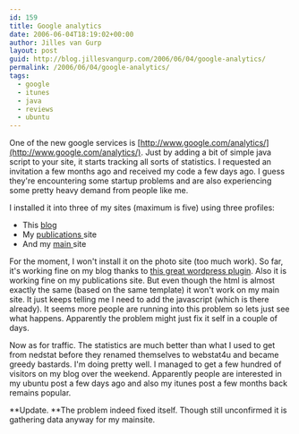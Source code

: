 ```yaml
---
id: 159
title: Google analytics
date: 2006-06-04T18:19:02+00:00
author: Jilles van Gurp
layout: post
guid: http://blog.jillesvangurp.com/2006/06/04/google-analytics/
permalink: /2006/06/04/google-analytics/
tags:
  - google
  - itunes
  - java
  - reviews
  - ubuntu
---
```

One of the new google services is [http://www.google.com/analytics/](http://www.google.com/analytics/). Just by adding a bit of simple java script to your site, it starts tracking all sorts of statistics. I requested an invitation a few months ago and received my code a few days ago. I guess they're encountering some startup problems and are also experiencing some pretty heavy demand from people like me.

I installed it into three of my sites (maximum is five) using three profiles:

- This [blog](https://www.jillesvangurp.com)
- My [publications ](http://publications.jillesvangurp.com)site
- And my [main ](https://www.jillesvangurp.com)site

For the moment, I won't install it on the photo site (too much work). So far, it's working fine on my blog thanks to [this great wordpress plugin](http://cavemonkey50.com/code/google-analyticator/). Also it is working fine on my publications site. But even though the html is almost exactly the same (based on the same template) it won't work on my main site. It just keeps telling me I need to add the javascript (which is there already). It seems more people are running into this problem so lets just see what happens. Apparently the problem might just fix it self in a couple of days.

Now as for traffic. The statistics are much better than what I used to get from nedstat before they renamed themselves to webstat4u and became greedy bastards. I'm doing pretty well. I managed to get a few hundred of visitors on my blog over the weekend. Apparently people are interested in my ubuntu post a few days ago and also my itunes post a few months back remains popular.

**Update. **The problem indeed fixed itself. Though still unconfirmed it is gathering data anyway for my mainsite.